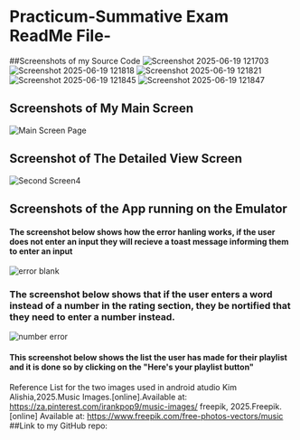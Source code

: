 # Practicum-Summative Exam ReadMe File-
##Screenshots of my Source Code
![Screenshot 2025-06-19 121703](https://github.com/user-attachments/assets/dc3c18e7-8aca-4636-a34b-10820c73b09b)
![Screenshot 2025-06-19 121818](https://github.com/user-attachments/assets/d6b922f9-0057-445e-91ce-0174055ba570)
![Screenshot 2025-06-19 121821](https://github.com/user-attachments/assets/05357ba1-e936-4136-8e12-747093d24dd1)
![Screenshot 2025-06-19 121845](https://github.com/user-attachments/assets/68d38361-7da0-4f21-869d-818b4b6d2909)
![Screenshot 2025-06-19 121847](https://github.com/user-attachments/assets/42b92fb0-6c1b-464b-a06c-bfbf95f56db5)
## Screenshots of My Main Screen
![Main Screen Page](https://github.com/user-attachments/assets/4a998db2-b1df-41fb-8597-6fe434e5ef3d)
## Screenshot of The Detailed View Screen
![Second Screen4](https://github.com/user-attachments/assets/3962d6ed-d1b8-404e-b836-6a163562b5aa)
## Screenshots of the App running on the Emulator
#### The screenshot below shows how the error hanling works, if the user does not enter an input they will recieve a toast message informing them to enter an input
![error blank](https://github.com/user-attachments/assets/afd1b797-8a09-4785-9b50-322540f221cb)
### The screenshot below shows that if the user enters a word instead of a number in the rating section, they be nortified that they need to enter a number instead. 
![number error](https://github.com/user-attachments/assets/8de00600-b894-4047-9899-8898b1647587)
#### This screenshot below shows the list the user has made for their playlist and it is done so by clicking on the "Here's your playlist button"
Reference List for the two images used in android atudio
Kim Alishia,2025.Music Images.[online].Available at: <https://za.pinterest.com/irankpop9/music-images/>
freepik, 2025.Freepik.[online] Available at: <https://www.freepik.com/free-photos-vectors/music>
##Link to my GitHub repo:

